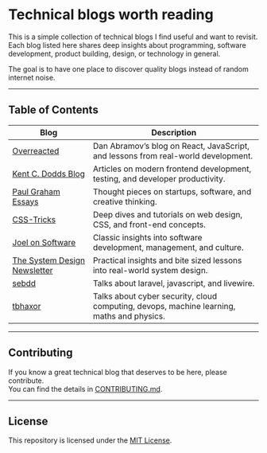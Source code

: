# Technical blogs worth reading

This is a simple collection of technical blogs I find useful and want to revisit.  
Each blog listed here shares deep insights about programming, software development, product building, design, or technology in general.

The goal is to have one place to discover quality blogs instead of random internet noise.

---

## Table of Contents

| Blog | Description |
|------------|-------------|
| [Overreacted](https://overreacted.io/) | Dan Abramov’s blog on React, JavaScript, and lessons from real-world development. |
| [Kent C. Dodds Blog](https://kentcdodds.com/blog) | Articles on modern frontend development, testing, and developer productivity. |
| [Paul Graham Essays](http://paulgraham.com/articles.html) | Thought pieces on startups, software, and creative thinking. |
| [CSS-Tricks](https://css-tricks.com/) | Deep dives and tutorials on web design, CSS, and front-end concepts. |
| [Joel on Software](https://www.joelonsoftware.com/) | Classic insights into software development, management, and culture. |
| [The System Design Newsletter](https://newsletter.systemdesign.one/) | Practical insights and bite sized lessons into real-world system design. |
| [sebdd](https://sebastiandedeyne.com/) | Talks about laravel, javascript, and livewire. |
| [tbhaxor](https://tbhaxor.com/) | Talks about cyber security, cloud computing, devops, machine learning, maths and physics. |

---

## Contributing

If you know a great technical blog that deserves to be here, please contribute.  
You can find the details in [CONTRIBUTING.md](CONTRIBUTING.md).

---

## License

This repository is licensed under the [MIT License](LICENSE).
